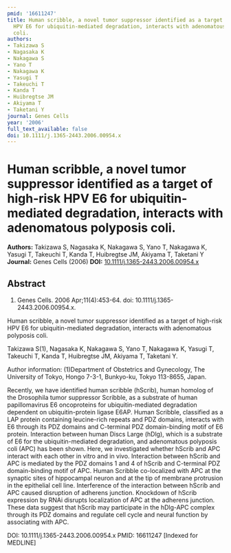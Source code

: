 ```yaml
---
pmid: '16611247'
title: Human scribble, a novel tumor suppressor identified as a target of high-risk
  HPV E6 for ubiquitin-mediated degradation, interacts with adenomatous polyposis
  coli.
authors:
- Takizawa S
- Nagasaka K
- Nakagawa S
- Yano T
- Nakagawa K
- Yasugi T
- Takeuchi T
- Kanda T
- Huibregtse JM
- Akiyama T
- Taketani Y
journal: Genes Cells
year: '2006'
full_text_available: false
doi: 10.1111/j.1365-2443.2006.00954.x
---
```


# Human scribble, a novel tumor suppressor identified as a target of high-risk HPV E6 for ubiquitin-mediated degradation, interacts with adenomatous polyposis coli.
**Authors:** Takizawa S, Nagasaka K, Nakagawa S, Yano T, Nakagawa K, Yasugi T, Takeuchi T, Kanda T, Huibregtse JM, Akiyama T, Taketani Y
**Journal:** Genes Cells (2006)
**DOI:** [10.1111/j.1365-2443.2006.00954.x](https://doi.org/10.1111/j.1365-2443.2006.00954.x)

## Abstract

1. Genes Cells. 2006 Apr;11(4):453-64. doi: 10.1111/j.1365-2443.2006.00954.x.

Human scribble, a novel tumor suppressor identified as a target of high-risk HPV 
E6 for ubiquitin-mediated degradation, interacts with adenomatous polyposis 
coli.

Takizawa S(1), Nagasaka K, Nakagawa S, Yano T, Nakagawa K, Yasugi T, Takeuchi T, 
Kanda T, Huibregtse JM, Akiyama T, Taketani Y.

Author information:
(1)Department of Obstetrics and Gynecology, The University of Tokyo, Hongo 
7-3-1, Bunkyo-ku, Tokyo 113-8655, Japan.

Recently, we have identified human scribble (hScrib), human homolog of the 
Drosophila tumor suppressor Scribble, as a substrate of human papillomavirus E6 
oncoproteins for ubiquitin-mediated degradation dependent on ubiquitin-protein 
ligase E6AP. Human Scribble, classified as a LAP protein containing leucine-rich 
repeats and PDZ domains, interacts with E6 through its PDZ domains and 
C-terminal PDZ domain-binding motif of E6 protein. Interaction between human 
Discs Large (hDlg), which is a substrate of E6 for the ubiquitin-mediated 
degradation, and adenomatous polyposis coli (APC) has been shown. Here, we 
investigated whether hScrib and APC interact with each other in vitro and in 
vivo. Interaction between hScrib and APC is mediated by the PDZ domains 1 and 4 
of hScrib and C-terminal PDZ domain-binding motif of APC. Human Scribble 
co-localized with APC at the synaptic sites of hippocampal neuron and at the tip 
of membrane protrusion in the epithelial cell line. Interference of the 
interaction between hScrib and APC caused disruption of adherens junction. 
Knockdown of hScrib expression by RNAi disrupts localization of APC at the 
adherens junction. These data suggest that hScrib may participate in the 
hDlg-APC complex through its PDZ domains and regulate cell cycle and neural 
function by associating with APC.

DOI: 10.1111/j.1365-2443.2006.00954.x
PMID: 16611247 [Indexed for MEDLINE]
